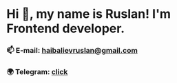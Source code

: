 # Hi 👋, my name is Ruslan! I'm Frontend developer. 
### 📫 E-mail: haibalievruslan@gmail.com
### :earth_africa: Telegram: [click](https://t.me/rusya_love_boobs)

<!--
**lowerrider/lowerrider** is a ✨ _special_ ✨ repository because its `README.md` (this file) appears on your GitHub profile.

Here are some ideas to get you started:

- 🔭 I’m currently working on ...
- 🌱 I’m currently learning ...
- 👯 I’m looking to collaborate on ...
- 🤔 I’m looking for help with ...
- 💬 Ask me about ...
- 📫 How to reach me: ...
- 😄 Pronouns: ...
- ⚡ Fun fact: ...
-->

